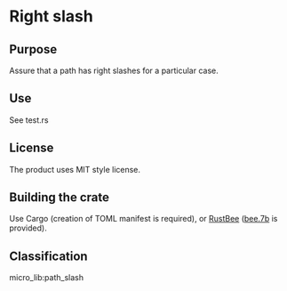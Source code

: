 # Right slash

## Purpose

Assure that a path has right slashes for a particular case.

## Use

See test.rs

## License

The product uses MIT style license.

## Building the crate

Use Cargo (creation of TOML manifest is required), or [RustBee](https://github.com/vernisaz/rust_bee) 
([bee.7b](https://github.com/vernisaz/simweb/blob/master/bee.7b) is provided).

## Classification

micro_lib:path_slash
